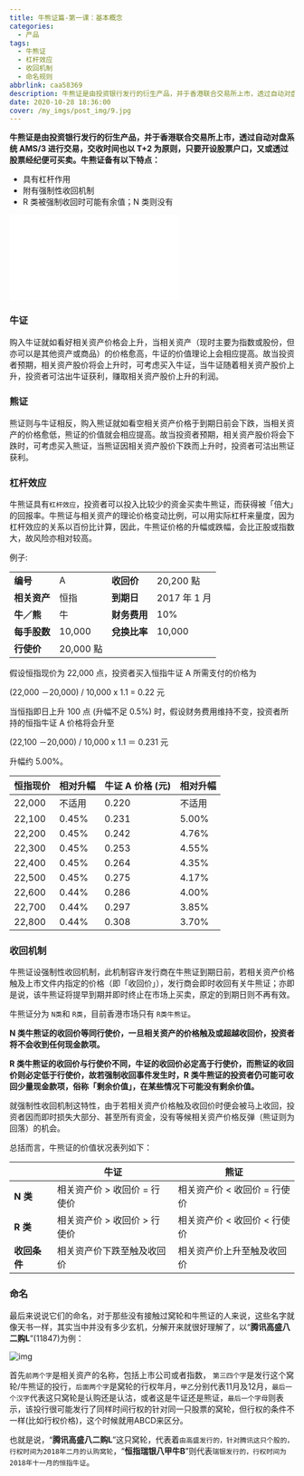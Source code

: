 ```yaml
---
title: 牛熊证篇-第一课：基本概念
categories:
  - 产品
tags:
  - 牛熊证
  - 杠杆效应
  - 收回机制
  - 命名规则
abbrlink: caa58369
description: 牛熊证是由投资银行发行的衍生产品，并于香港联合交易所上市，透过自动对盘系统 AMS/3 进行交易，交收时间也以 T+2 为原则，只要开设股票户口，又或透过股票经纪便可买卖。牛熊证备有以下特点：
date: 2020-10-28 18:36:00
cover: /my_imgs/post_img/9.jpg
---
```




**牛熊证是由投资银行发行的衍生产品，并于香港联合交易所上市，透过自动对盘系统 AMS/3 进行交易，交收时间也以 T+2 为原则，只要开设股票户口，又或透过股票经纪便可买卖。牛熊证备有以下特点：**

*   具有杠杆作用
*   附有强制性收回机制
*   R 类被强制收回时可能有余值；N 类则没有

<!-- more -->

<div class="bilibili">
   <iframe src="//player.bilibili.com/player.html?aid=415347290&bvid=BV1iV411a7Hy&cid=256490668&page=1" scrolling="no" border="0" frameborder="no" framespacing="0" allowfullscreen="true"> </iframe>
</div>

### 牛证

购入牛证就如看好相关资产价格会上升，当相关资产（现时主要为指数或股份，但亦可以是其他资产或商品）的价格愈高，牛证的价值理论上会相应提高。故当投资者预期，相关资产股价将会上升时，可考虑买入牛证，当牛证随着相关资产股价上升，投资者可沽出牛证获利，赚取相关资产股价上升的利润。

### 熊证

熊证则与牛证相反，购入熊证就如看空相关资产价格于到期日前会下跌，当相关资产的价格愈低，熊证的价值就会相应提高。故当投资者预期，相关资产股价将会下跌时，可​​考虑买入熊证，当熊证因相关资产股价下跌而上升时，投资者可沽出熊证获利。

### 杠杆效应

牛熊证具有`杠杆效应`，投资者可以投入比较少的资金买卖牛熊证，而获得被「倍大」的回报率。牛熊证与相关资产的理论价格变动比例，可以用实际杠杆来量度，因为杠杆效应的关系以百份比计算，因此，牛熊证价格的升幅或跌幅，会比正股或指数大，故风险亦相对较高。

例子:

<table><tbody><tr><td><strong>编号</strong></td><td>A</td><td><strong>收回价</strong></td><td>20,200 點</td></tr><tr><td><strong>相关资产</strong></td><td>恒指</td><td><strong>到期日</strong></td><td>2017 年 1 月</td></tr><tr><td><strong>牛／熊</strong></td><td>牛</td><td><strong>财务费用</strong></td><td>10%</td></tr><tr><td><strong>每手股数</strong></td><td>10,000</td><td><strong>兌换比率</strong></td><td>10,000</td></tr><tr><td><strong>行使价</strong></td><td>20,000 點</td><td>&nbsp;</td><td>&nbsp;</td></tr></tbody></table>

假设恒指现价为 22,000 点，投资者买入恒指牛证 A 所需支付的价格为

(22,000 －20,000) / 10,000 x 1.1 = 0.22 元

当恒指即日上升 100 点 (升幅不足 0.5%) 时，假设财务费用维持不变，投资者所持的恒指牛证 A 价格将会升至

(22,100 －20,000) / 10,000 x 1.1 ＝ 0.231 元

升幅约 5.00%。

<table><thead><tr><th scope="col">恒指现价</th><th scope="col">相对升幅</th><th scope="col">牛证 A 价格 (元)</th><th scope="col">相对升幅</th></tr></thead><tbody><tr><td>22,000</td><td>不适用</td><td>0.220</td><td>不适用</td></tr><tr><td>22,100</td><td>0.45%</td><td>0.231</td><td>5.00%</td></tr><tr><td>22,200</td><td>0.45%</td><td>0.242</td><td>4.76%</td></tr><tr><td>22,300</td><td>0.45%</td><td>0.253</td><td>4.55%</td></tr><tr><td>22,400</td><td>0.45%</td><td>0.264</td><td>4.35%</td></tr><tr><td>22,500</td><td>0.45%</td><td>0.275</td><td>4.17%</td></tr><tr><td>22,600</td><td>0.44%</td><td>0.286</td><td>4.00%</td></tr><tr><td>22,700</td><td>0.44%</td><td>0.297</td><td>3.85%</td></tr><tr><td>22,800</td><td>0.44%</td><td>0.308</td><td>3.70%</td></tr></tbody></table>

### 收回机制

牛熊证设强制性收回机制，此机制容许发行商在牛熊证到期日前，若相关资产价格触及上市文件内指定的价格（即「收回价」），发行商会即时收回有关牛熊证；亦即是说，该牛熊证将提早到期并即时终止在市场上买卖，原定的到期日则不再有效。

牛熊证分为 `N类`和 `R类`，目前香港市场只有 `R类牛熊证`。

**N 类牛熊证的收回价等同行使价，一旦相关资产的价格触及或超越收回价，投资者将不会收到任何现金款项。**

**R 类牛熊证的收回价与行使价不同，牛证的收回价必定高于行使价，而熊证的收回价则必定低于行使价，故若强制收回事件发生时，R 类牛熊证的投资者仍可能可收回少量现金款项，俗称「剩余价值」，在某些情况下可能没有剩余价值。**

就强制性收回机制这特性，由于若相关资产价格触及收回价时便会被马上收回，投资者因而即时损失大部分、甚至所有资金，没有等候相关资产价格反弹（熊证则为回落）的机会。

总括而言，牛熊证的价值状况表列如下：

<table><thead><tr><th scope="col">&nbsp;</th><th scope="col">牛证</th><th scope="col">熊证</th></tr></thead><tbody><tr><td><strong>N 类</strong></td><td>相关资产价 &gt; 收回价 = 行使价</td><td>相关资产价 &lt; 收回价 = 行使价</td></tr><tr><td><strong>R 类</strong></td><td>相关资产价 &gt; 收回价 &gt; 行使价</td><td>相关资产价 &lt; 收回价 &lt; 行使价</td></tr><tr><td><strong>收回条件</strong></td><td>相关资产价下跌至触及收回价</td><td>相关资产价上升至触及收回价</td></tr></tbody></table>


### 命名

最后来说说它们的命名，对于那些没有接触过窝轮和牛熊证的人来说，这些名字就像天书一样，其实当中并没有多少玄机，分解开来就很好理解了，以“**腾讯高盛八二购L**”(11847)为例：

![img](https://cdn.jsdelivr.net/gh/baodongfan/baodongfan.github.io/posts/caa58369/1.jpg)

首先`前两个字`是相关资产的名称，包括上市公司或者指数， `第三四个字`是发行这个窝轮/牛熊证的投行，`后面两个字`是窝轮的行权年月，`甲乙`分别代表11月及12月，`最后一个汉字`代表这只窝轮是认购还是认沽，或者这是牛证还是熊证，`最后一个字母`则表示，该投行很可能发行了同样时间行权的针对同一只股票的窝轮，但行权的条件不一样(比如行权价格)，这个时候就用ABCD来区分。

也就是说，“**腾讯高盛八二购L**”这只窝轮，代表着`由高盛发行的，针对腾讯这只个股的，行权时间为2018年二月的认购窝轮`，“**恒指瑞银八甲牛B**”则代表`瑞银发行的，行权时间为2018年十一月的恒指牛证`。
